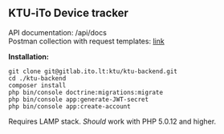 ## KTU-iTo Device tracker

API documentation: /api/docs  
Postman collection with request templates: [link](https://www.getpostman.com/collections/ccf99da1ba8281ccd4b7)

**Installation:**
```
git clone git@gitlab.ito.lt:ktu/ktu-backend.git
cd ./ktu-backend
composer install
php bin/console doctrine:migrations:migrate
php bin/console app:generate-JWT-secret
php bin/console app:create-account
```

Requires LAMP stack. *Should* work with PHP 5.0.12 and higher.